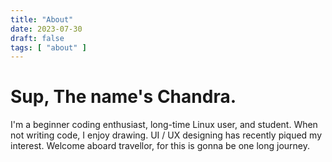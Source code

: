 ```yaml
---
title: "About"
date: 2023-07-30
draft: false
tags: [ "about" ]
---
```

 
 # Sup, The name's Chandra.
 I'm a beginner coding enthusiast, long-time Linux user, and student. When not writing code, I enjoy drawing. 
 UI / UX designing has recently piqued my interest. 
 Welcome aboard travellor, for this is gonna be one long journey.


